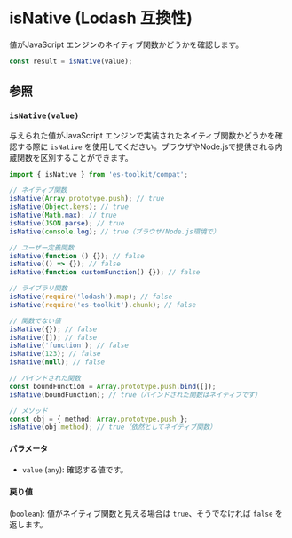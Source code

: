 # isNative (Lodash 互換性)

値がJavaScript エンジンのネイティブ関数かどうかを確認します。

```typescript
const result = isNative(value);
```

## 参照

### `isNative(value)`

与えられた値がJavaScript エンジンで実装されたネイティブ関数かどうかを確認する際に `isNative` を使用してください。ブラウザやNode.jsで提供される内蔵関数を区別することができます。

```typescript
import { isNative } from 'es-toolkit/compat';

// ネイティブ関数
isNative(Array.prototype.push); // true
isNative(Object.keys); // true
isNative(Math.max); // true
isNative(JSON.parse); // true
isNative(console.log); // true（ブラウザ/Node.js環境で）

// ユーザー定義関数
isNative(function () {}); // false
isNative(() => {}); // false
isNative(function customFunction() {}); // false

// ライブラリ関数
isNative(require('lodash').map); // false
isNative(require('es-toolkit').chunk); // false

// 関数でない値
isNative({}); // false
isNative([]); // false
isNative('function'); // false
isNative(123); // false
isNative(null); // false

// バインドされた関数
const boundFunction = Array.prototype.push.bind([]);
isNative(boundFunction); // true（バインドされた関数はネイティブです）

// メソッド
const obj = { method: Array.prototype.push };
isNative(obj.method); // true（依然としてネイティブ関数）
```

#### パラメータ

- `value` (`any`): 確認する値です。

#### 戻り値

(`boolean`): 値がネイティブ関数と見える場合は `true`、そうでなければ `false` を返します。
